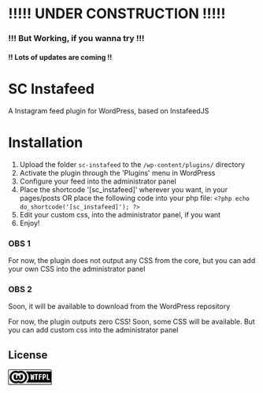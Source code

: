 # !!!!! UNDER CONSTRUCTION !!!!!
### !!! But Working, if you wanna try !!!
#### !! Lots of updates are coming !!

# SC Instafeed
A Instagram feed plugin for WordPress, based on InstafeedJS

# Installation
1. Upload the folder `sc-instafeed` to the `/wp-content/plugins/` directory
2. Activate the plugin through the 'Plugins' menu in WordPress
3. Configure your feed into the administrator panel
4. Place the shortcode '[sc_instafeed]' wherever you want, in your pages/posts OR place the following code into your php file:
 `<?php echo do_shortcode('[sc_instafeed]'); ?>` 
5. Edit your custom css, into the administrator panel, if you want
6. Enjoy!

### OBS 1
For now, the plugin does not output any CSS from the core, but you can add your own CSS into the administrator panel

### OBS 2
Soon, it will be available to download from the WordPress repository

For now, the plugin outputs zero CSS! Soon, some CSS will be available.
But you can add custom css into the administrator panel

## License
[![WTFPL](wtfpl-badge.png "WTFPL")](https://github.com/zergiocosta/SC-Instafeed/blob/master/LICENSE)
